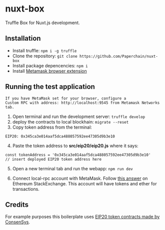 # nuxt-box
Truffle Box for Nuxt.js development.

## Installation
- Install truffle: `npm i -g truffle`
- Clone the repository: `git clone https://github.com/Paperchain/nuxt-box`
- Install package depencencies: `npm i`
- Install [Metamask browser extension](https://metamask.io/)

## Running the test application

    If you have MetaMask set for your browser, configure a 
    Custom RPC with address: http://localhost:9545 from Metamask Networks tab.
    
1) Open terminal and run the development server: `truffle develop`
2) deploy the contracts to local blockhain: `migrate --reset`
3) Copy token address from the terminal:

```
EIP20: 0x345ca3e014aaf5dca488057592ee47305d9b3e10
```

4) Paste the token address to **src/eip20/eip20.js** where it says:

```
const tokenAddress = '0x345ca3e014aaf5dca488057592ee47305d9b3e10'
// insert deployed EIP20 token address here

```

5) Open a new terminal tab and run the webapp: `npm run dev`

6) Connect local-rpc account with MetaMask. Follow [this answer](https://ethereum.stackexchange.com/questions/30593/how-can-i-import-the-accounts-from-truffle-develop-into-metamask) on Ethereum StackExchange.
This account will have tokens and ether for transactions.

## Credits

For example purposes this boilerplate uses [EIP20 token contracts made by ConsenSys](https://github.com/ConsenSys/Tokens/tree/master/contracts/eip20).